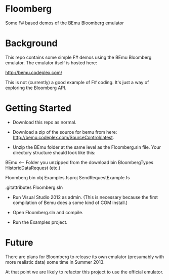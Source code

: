 Floomberg
=========

Some F# based demos of the BEmu Bloomberg emulator

Background
==========

This repo contains some simple F# demos using the BEmu Bloomberg emulator.  The emulator itself is hosted here:

http://bemu.codeplex.com/

This is not (currently) a good example of F# coding.  It's just a way of exploring the Bloomberg API.

Getting Started
===============

- Download this repo as normal.

- Download a zip of the source for bemu from here: http://bemu.codeplex.com/SourceControl/latest.

- Unzip the BEmu folder at the same level as the Floomberg.sln file.  Your directory structure should look like this:

BEmu  <-- Folder you unzipped from the download
  bin
  BloombergTypes
  HistoricDataRequest
  (etc.)
  
Floomberg
  bin
  obj
  Examples.fsproj
  SendRequestExample.fs
  
.gitattributes
Floomberg.sln

- Run Visual Studio 2012 as admin.  (This is necessary because the first compilation of Bemu does a some kind of COM install.)

- Open Floomberg.sln and compile.

- Run the Examples project.

Future
======

There are plans for Bloomberg to release its own emulator (presumably with more realistic data) some time in Summer 2013.

At that point we are likely to refactor this project to use the official emulator.

